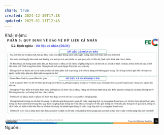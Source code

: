 ```yaml
---
share: true
created: 2024-12-30T17:18
updated: 2025-01-11T12:43
---
```

Khái niệm:: 
![Pasted image 20241230171806.png](../../../../../assets/attachments/Pasted%20image%2020241230171806.png)
Nguồn:: 
